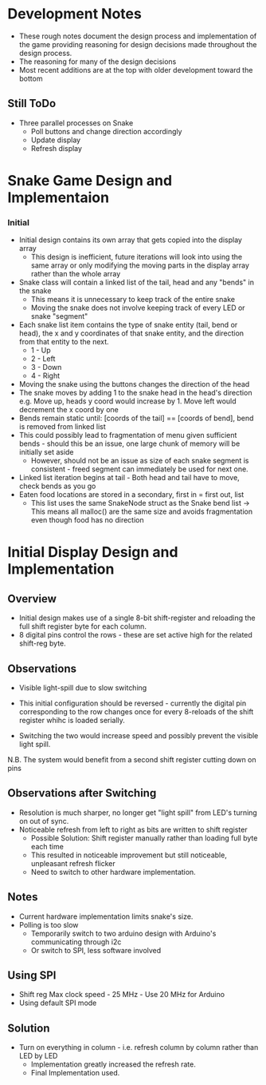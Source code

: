 # Development Notes
- These rough notes document the design process and implementation of the game providing reasoning for design decisions made throughout the design process.
- The reasoning for many of the design decisions 
- Most recent additions are at the top with older development toward the bottom

## Still ToDo
- Three parallel processes on Snake
    - Poll buttons and change direction accordingly
    - Update display
    - Refresh display

# Snake Game Design and Implementaion
### Initial
- Initial design contains its own array that gets copied into the display array
    - This design is inefficient, future iterations will look into using the same array or only
        modifying the moving parts in the display array rather than the whole array
- Snake class will contain a linked list of the tail, head and any "bends" in the snake
    - This means it is unnecessary to keep track of the entire snake
    - Moving the snake does not involve keeping track of every LED or snake "segment"
- Each snake list item contains the type of snake entity (tail, bend or head), the x and y coordinates of that snake entity, and the direction from that entity to the next.
    - 1 - Up
    - 2 - Left
    - 3 - Down
    - 4 - Right
- Moving the snake using the buttons changes the direction of the head
- The snake moves by adding 1 to the snake head in the head's direction e.g. Move up, heads y coord would increase by 1. Move left would decrement the x coord by one
- Bends remain static until: [coords of the tail] == [coords of bend], bend is removed from linked list
- This could possibly lead to fragmentation of menu given sufficient bends - should this be an issue,
    one large chunk of memory will be initially set aside
    - However, should not be an issue as size of each snake segment is consistent - freed segment 
        can immediately be used for next one.
- Linked list iteration begins at tail - Both head and tail have to move, check bends as you go
- Eaten food locations are stored in a secondary, first in = first out, list
    - This list uses the same SnakeNode struct as the Snake bend list
        -> This means all malloc() are the same size and avoids fragmentation even though food has no direction

# Initial Display Design and Implementation
## Overview
- Initial design makes use of a single 8-bit shift-register and reloading the full shift register byte for each column. 
- 8 digital pins control the rows - these are set active high for the related shift-reg byte.

## Observations
- Visible light-spill due to slow switching

- This initial configuration should be reversed - currently the digital pin corresponding to the row changes once for every 8-reloads of the shift register whihc is loaded serially.
- Switching the two would increase speed and possibly prevent the visible light spill.

N.B. The system would benefit from a second shift register cutting down on pins

## Observations after Switching
- Resolution is much sharper, no longer get "light spill" from LED's turning on out of sync.
- Noticeable refresh from left to right as bits are written to shift register
    -   Possible Solution: Shift register manually rather than loading full byte each time
    -   This resulted in noticeable improvement but still noticeable, unpleasant refresh flicker
    -   Need to switch to other hardware implementation.

## Notes

- Current hardware implementation limits snake's size. 
- Polling is too slow
    - Temporarily switch to two arduino design with Arduino's communicating through i2c
    - Or switch to SPI, less software involved

## Using SPI
- Shift reg Max clock speed - 25 MHz - Use 20 MHz for Arduino
- Using default SPI mode

## Solution
- Turn on everything in column - i.e. refresh column by column rather than LED by LED
    - Implementation greatly increased the refresh rate.
    - Final Implementation used.